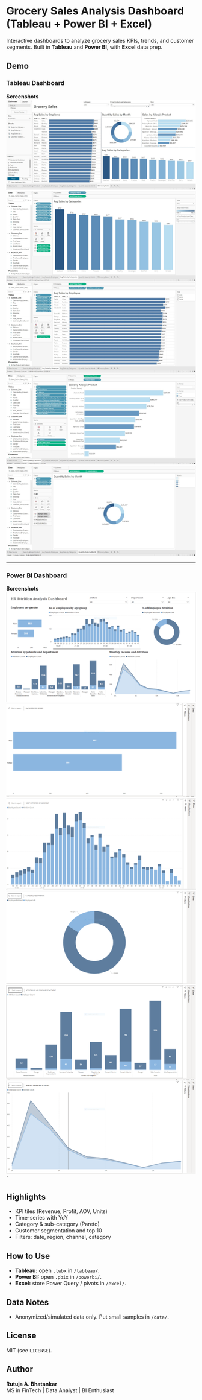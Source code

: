 # Grocery Sales Analysis Dashboard (Tableau + Power BI + Excel)

Interactive dashboards to analyze grocery sales KPIs, trends, and customer segments.
Built in **Tableau** and **Power BI**, with **Excel** data prep.

## Demo

### Tableau Dashboard

**Screenshots**
![Tableau Overview](images/tableau_overview.jpeg)  
![Tableau KPIs - Categories](images/tableau_category.jpeg)  
![Tableau KPIs - Employee](images/tableau_employee.jpeg)  
![Tableau KPIs - Products](images/tableau_product.jpeg)  
![Tableau Trends](images/tableau_trends.jpeg)  

---

### Power BI Dashboard

**Screenshots**
![Power BI Overview](images/powerbi_overview.png.PNG)  
![Employees by Gender](images/powerbi_gender.PNG)  
![Employees by Age Group](images/powerbi_age..PNG)  
![Attrition %](images/powerbi_attrition.PNG)  
![Attrition by Job Role](images/powerbi_jobrole.PNG)  
![Monthly Income vs Attrition](images/powerbi_income.PNG)
`

## Highlights
- KPI tiles (Revenue, Profit, AOV, Units)
- Time-series with YoY
- Category & sub-category (Pareto)
- Customer segmentation and top 10
- Filters: date, region, channel, category

## How to Use
- **Tableau:** open `.twbx` in `/tableau/`.
- **Power BI:** open `.pbix` in `/powerbi/`.
- **Excel:** store Power Query / pivots in `/excel/`.

## Data Notes
- Anonymized/simulated data only. Put small samples in `/data/`.

## License
MIT (see `LICENSE`).

## Author
**Rutuja A. Bhatankar**  
MS in FinTech | Data Analyst | BI Enthusiast
